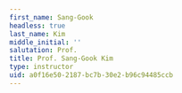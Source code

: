 ```yaml
---
first_name: Sang-Gook
headless: true
last_name: Kim
middle_initial: ''
salutation: Prof.
title: Prof. Sang-Gook Kim
type: instructor
uid: a0f16e50-2187-bc7b-30e2-b96c94485ccb
---
```

